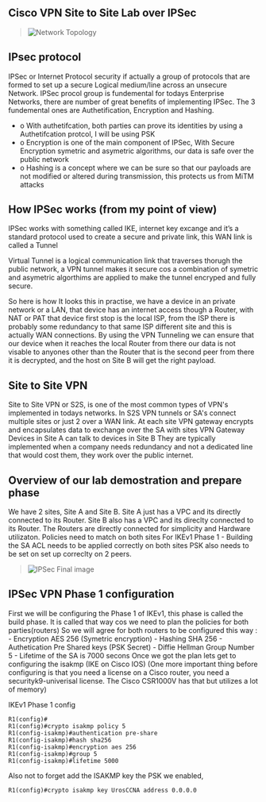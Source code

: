 ## Cisco VPN Site to Site Lab over IPSec

> ![Network Topology](/images/ipsecBanner.webp)

## IPsec protocol

IPSec or Internet Protocol security if actually a group of protocols that are formed to set  up a secure Logical medium/line across an unsecure Network.
IPSec procol group is fundemental for todays Enterprise Networks, there are number of great benefits of implementing IPSec.
The 3 fundemental ones are Authetification, Encryption and Hashing.
- o	With authetifcation, both parties can prove its identities by using a Authetifcation protcol, I will be using PSK
- o	Encryption is one of the main component of IPSec, With Secure Encryption symetric and asymetric algorithms, our data is safe over the public network
- o	Hashing is a concept where we can be sure so that our payloads are not modified or altered during transmission, this protects us from MiTM attacks

## How IPSec works (from my point of view)

IPSec works with something called IKE, internet key excange and it’s a standard protocol used to create a secure and private link, this WAN link is called a Tunnel

Virtual Tunnel is a logical communication link that traverses thorugh the public network, a VPN tunnel makes it secure cos a combination of symetric and asymetric algorthims are applied to make the tunnel encryped and fully secure.

So here is how It looks this in practise, we have a device in an private network or a LAN, that device has an internet access though a Router, with NAT or PAT that device first stop is the local ISP, from the ISP there is probably some redundancy to that same ISP different site and this is actually WAN connections.
By using the VPN Tunneling we can ensure that our device when it reaches the local Router from there our data is not visable to anyones other than the Router that is the second peer from there it is decrypted, and the host on Site B will get the right payload.

## Site to Site VPN

Site to Site VPN or S2S, is one of the most common types of VPN's implemented in todays networks.
In S2S VPN tunnels or SA's connect multiple sites or just 2 over a WAN link.
At each site VPN gateway encrypts and encapsulates data to exchange over the SA with sites VPN Gateway
Devices in Site A can talk to devices in Site B 
They are typically implemented when a company needs redundancy and not a dedicated line that would cost them, they work over the public internet.

## Overview of our lab demostration and prepare phase

We have 2 sites, Site A and Site B.
Site A just has a VPC and its directly connected to its Router.
Site B also has a VPC and its direclty connected to its Router.
The Routers are directly connected for simplicity and Hardware utilizaton.
Policies need to match on both sites For IKEv1 Phase 1 - Building the SA
ACL needs to be applied correctly on both sites
PSK also needs to be set on set up correclty on 2 peers.
> ![IPSec Final image](/images/topology-ipsec.PNG)

## IPSec VPN Phase 1 configuration

First we will be configuring the Phase 1 of IKEv1, this phase is called the build phase.
It is called that way cos we need to plan the policies for both parties(routers)
So we will agree for both routers to be configured this way :
    - Encryption AES 256 (Symetric encryption)
    - Hashing SHA 256
    - Authetication Pre Shared keys (PSK Secret)
    - Diffie Hellman Group Number 5
    - Lifetime of the SA is 7000 secons
Once we got the plan lets get to configuring the isakmp (IKE on Cisco IOS)
(One more important thing before configuring is that you need a license on a Cisco router, you need a securityk9-univerisal license. The Cisco CSR1000V has that but utilizes a lot of memory)

IKEv1 Phase 1 config
```cisco
R1(config)#
R1(config)#crypto isakmp policy 5
R1(config-isakmp)#authentication pre-share 
R1(config-isakmp)#hash sha256
R1(config-isakmp)#encryption aes 256
R1(config-isakmp)#group 5
R1(config-isakmp)#lifetime 5000
``` 

Also not to forget add the ISAKMP key the PSK we enabled,
```cisco
R1(config)#crypto isakmp key UrosCCNA address 0.0.0.0
```

